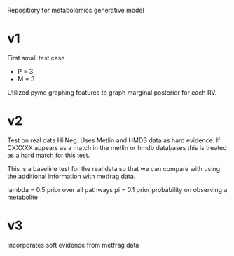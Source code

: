 Repositiory for metabolomics generative model


v1
==
First small test case 
* P = 3
* M = 3

Utilized pymc graphing features to graph marginal posterior for each RV.

v2
==
Test on real data HilNeg. Uses Metlin and HMDB data as hard evidence. If CXXXXX
appears as a match in the metlin or hmdb databases this is treated as a hard
match for this test.

This is a baseline test for the real data so that we can compare with using the 
additional information with metfrag data.

lambda  = 0.5 prior over all pathways
pi      = 0.1 prior probability on observing a metabolite

v3
==
Incorporates soft evidence from metfrag data



